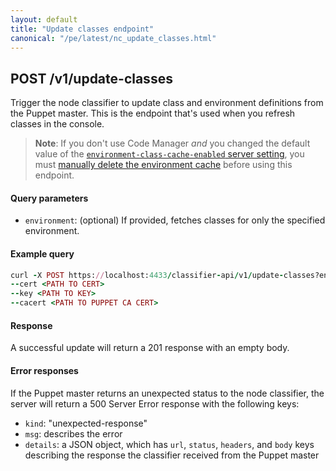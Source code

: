 ```yaml
---
layout: default
title: "Update classes endpoint"
canonical: "/pe/latest/nc_update_classes.html"
---
```


## POST /v1/update-classes

Trigger the node classifier to update class and environment definitions from the Puppet master. This is the endpoint that's used when you refresh classes in the console.

> **Note**: If you don't use Code Manager *and* you changed the default value of the [`environment-class-cache-enabled` server setting](./config_puppetserver.html#setting-environment-class-cache-enabled), you must [manually delete the environment cache]({{puppetserver}}/admin-api/v1/environment-cache.html) before using this endpoint.


#### Query parameters

* `environment`: (optional) If provided, fetches classes for only the specified environment.

#### Example query

~~~ ruby
curl -X POST https://localhost:4433/classifier-api/v1/update-classes?environment=production
--cert <PATH TO CERT>
--key <PATH TO KEY>
--cacert <PATH TO PUPPET CA CERT>
~~~

#### Response

A successful update will return a 201 response with an empty body.

#### Error responses

If the Puppet master returns an unexpected status to the node classifier, the server will return a 500 Server Error response with the following keys:

* `kind`: "unexpected-response"
* `msg`: describes the error
* `details`: a JSON object, which has `url`, `status`, `headers`, and `body` keys describing the response the classifier received from the Puppet master
